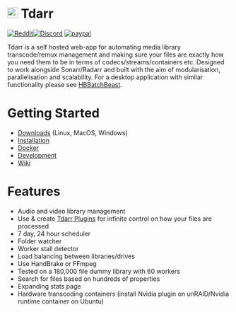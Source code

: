 ﻿#  <img width="24px" alt="Tdarr" src="https://i.imgur.com/M0ikBYL.png"/> Tdarr 

[![Reddit](https://img.shields.io/badge/Reddit-Tdarr-orange)](https://www.reddit.com/r/Tdarr/)[![Discord](https://img.shields.io/badge/Discord-Chat-green.svg)](https://discord.gg/GF8X8cq) [![paypal](https://img.shields.io/badge/-donate-green.svg)](https://www.paypal.com/cgi-bin/webscr?cmd=_s-xclick&hosted_button_id=L5MWTNDLLB6AC&source=url)

Tdarr is a self hosted web-app for automating media library transcode/remux management and making sure your files are exactly how you need them to be in terms of codecs/streams/containers etc. Designed to work alongside Sonarr/Radarr and built with the aim of modularisation, parallelisation and scalability. For a desktop application with similar functionality please see [HBBatchBeast](https://github.com/HaveAGitGat/HBBatchBeast).

# Getting Started

- [Downloads](https://github.com/likeadoc/Tdarr/releases) (Linux, MacOS, Windows)
- [Installation](https://github.com/likeadoc/Tdarr/wiki/Installation)
- [Docker](https://github.com/likeadoc/Tdarr/wiki/Configuration#Docker)
- [Development](https://github.com/likeadoc/Tdarr/wiki/Setup)
- [Wiki](https://github.com/likeadoc/Tdarr/wiki)

# Features
- Audio and video library management
- Use & create [Tdarr Plugins](https://github.com/HaveAGitGat/Tdarr_Plugins) for infinite control on how your files are processed
- 7 day, 24 hour scheduler
- Folder watcher
- Worker stall detector
- Load balancing between libraries/drives
- Use HandBrake or FFmpeg
- Tested on a 180,000 file dummy library with 60 workers
- Search for files based on hundreds of properties
- Expanding stats page
- Hardware transcoding containers (install Nvidia plugin on unRAID/Nvidia runtime container on Ubuntu)


